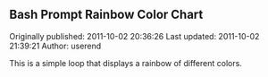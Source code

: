 ## Bash Prompt Rainbow Color Chart 

Originally published: 2011-10-02 20:36:26
Last updated: 2011-10-02 21:39:21
Author: userend 

This is a simple loop that displays a rainbow of different colors.